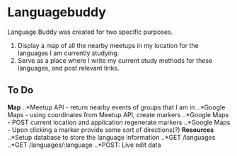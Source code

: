 # Languagebuddy

Language Buddy was created for two specific purposes.
1. Display a map of all the nearby meetups in my location for the languages I am currently studying.
2. Serve as a place where I write my current study methods for these languages, and post relevant links.

## To Do
**Map**
..*Meetup API - return nearby events of groups that I am in
..*Google Maps - using coordinates from Meetup API, create markers
..*Google Maps - POST current location and application regenerate markers
..*Google Maps - Upon clicking a marker provide some sort of directions(?)
**Resources**
..*Setup database to store the language information
..*GET /languages
..*GET /languages/:language
..*POST: Live edit data